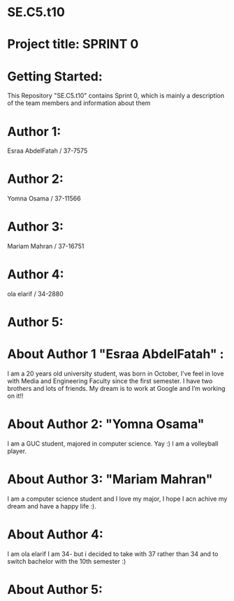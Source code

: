 
# SE.C5.t10

# Project title: SPRINT 0

# Getting Started: 
This Repository "SE.C5.t10" contains Sprint 0, which is mainly a description of the team members and information about them


# Author 1:
Esraa AbdelFatah / 37-7575 

# Author 2:
Yomna Osama / 37-11566

# Author 3:
Mariam Mahran / 37-16751

# Author 4:
ola elarif / 34-2880
# Author 5:

# About Author 1 "Esraa AbdelFatah" :
I am a 20 years old university student, was born in October, I’ve feel in love with Media and Engineering Faculty since the first semester.
I have two brothers and lots of friends. My dream is to work at Google and I’m working on it!!


# About Author 2: "Yomna Osama"
 I am a GUC student, majored in computer science. Yay :)
 I am a volleyball player.
 
 
# About Author 3: "Mariam Mahran"
I am a computer science student and I love my major, I hope I acn achive my dream and have a happy life :).


# About Author 4:
I am ola elarif I  am 34- but i decided to take with 37 rather than 34 and to switch bachelor with the 10th semester :)
# About Author 5:

